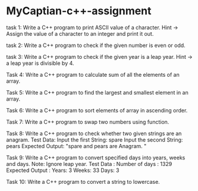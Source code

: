 # MyCaptian-c++-assignment
task 1:
Write a C++ program to print ASCII value of a character.
Hint -> Assign the value of a character to an integer and print it out.

task 2:
Write a C++ program to check if the given number is even or odd.

task 3:
Write a C++ program to check if the given year is a leap year.
Hint -> a leap year is divisible by 4.

Task 4:
Write a C++ program to calculate sum of all the elements of an array.

Task 5:
Write a C++ program to find the largest and smallest element in an array.

Task 6:
Write a C++ program to sort elements of array in ascending order.

Task 7:
Write a C++ program to swap two numbers using function.

Task 8:
Write a C++ program to check whether two given strings are an anagram.
Test Data:
Input the first String: spare
Input the second String: pears
Expected Output:
"spare and pears are Anagram. "

Task 9:
Write a C++ program to convert specified days into years, weeks and days.
Note: Ignore leap year.
Test Data :
Number of days : 1329
Expected Output :
Years: 3
Weeks: 33
Days: 3

Task 10:
Write a C++ program to convert a string to lowercase.

